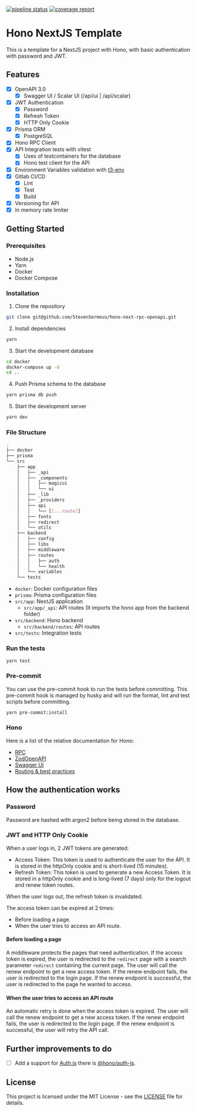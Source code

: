 [![pipeline status](https://gitlab.com/DTM-Henallux/MASI/etudiants/sermeus-steven/template-hono-nextjs/badges/main/pipeline.svg)](https://gitlab.com/DTM-Henallux/MASI/etudiants/sermeus-steven/template-hono-nextjs/-/commits/main)
[![coverage report](https://gitlab.com/DTM-Henallux/MASI/etudiants/sermeus-steven/template-hono-nextjs/badges/main/coverage.svg)](https://gitlab.com/DTM-Henallux/MASI/etudiants/sermeus-steven/template-hono-nextjs/-/commits/main)

# Hono NextJS Template

This is a template for a NextJS project with Hono, with basic authentication with password and JWT.

## Features

- [x] OpenAPI 3.0
  - [x] Swagger UI / Scalar UI (/api/ui | /api/scalar)
- [x] JWT Authentication
  - [x] Password
  - [x] Refresh Token
  - [x] HTTP Only Cookie
- [x] Prisma ORM
  - [x] PostgreSQL
- [x] Hono RPC Client
- [x] API Integration tests with vitest
  - [x] Uses of testcontainers for the database
  - [x] Hono test client for the API
- [x] Environment Variables validation with [t3-env](https://github.com/t3-oss/t3-env)
- [x] Gitlab CI/CD
  - [x] Lint
  - [x] Test
  - [x] Build
- [x] Versioning for API
- [x] In memory rate limiter

## Getting Started

### Prerequisites

- Node.js
- Yarn
- Docker
- Docker Compose

### Installation

1. Clone the repository

```bash
git clone git@github.com/StevenSermeus/hono-next-rpc-openapi.git
```

2. Install dependencies

```bash
yarn
```

3. Start the development database

```bash
cd docker
docker-compose up -d
cd ..
```

4. Push Prisma schema to the database

```bash
yarn prisma db push
```

5. Start the development server

```bash
yarn dev
```

### File Structure

```bash
.
├── docker
├── prisma
└── src
    ├── app
    │   ├── _api
    │   ├── _components
    │   │   ├── magicui
    │   │   └── ui
    │   ├── _lib
    │   ├── _providers
    │   ├── api
    │   │   └── [[...route]]
    │   ├── fonts
    │   ├── redirect
    │   └── utils
    ├── backend
    │   ├── config
    │   ├── libs
    │   ├── middleware
    │   ├── routes
    │   │   ├── auth
    │   │   └── health
    │   └── variables
    └── tests
```

- `docker`: Docker configuration files
- `prisma`: Prisma configuration files
- `src/app`: NextJS application
  - `src/app/_api`: API routes (It imports the hono app from the backend folder)
- `src/backend`: Hono backend
  - `src/backend/routes`: API routes
- `src/tests`: Integration tests

### Run the tests

```bash
yarn test
```

### Pre-commit

You can use the pre-commit hook to run the tests before committing. This pre-commit hook is managed by husky and will run the format, lint and test scripts before committing.

```bash
yarn pre-commit:install
```

### Hono

Here is a list of the relative documentation for Hono:

- [RPC](https://hono.dev/docs/guides/rpc#client)
- [ZodOpenAPI](https://hono.dev/examples/zod-openapi)
- [Swagger UI](https://hono.dev/examples/swagger-ui)
- [Routing & best practices](https://hono.dev/docs/guides/best-practices#don-t-make-controllers-when-possible)

## How the authentication works

### Password

Password are hashed with argon2 before being stored in the database.

### JWT and HTTP Only Cookie

When a user logs in, 2 JWT tokens are generated:

- Access Token: This token is used to authenticate the user for the API. It is stored in the httpOnly cookie and is short-lived (15 minutes).
- Refresh Token: This token is used to generate a new Access Token. It is stored in a httpOnly cookie and is long-lived (7 days) only for the logout and renew token routes.

When the user logs out, the refresh token is invalidated.

The access token can be expired at 2 times:

- Before loading a page.
- When the user tries to access an API route.

#### Before loading a page

A middleware protects the pages that need authentication. If the access token is expired, the user is redirected to the `redirect` page with a search parameter `redirect` containing the current page. The user will call the renew endpoint to get a new access token. If the renew endpoint fails, the user is redirected to the login page. If the renew endpoint is successful, the user is redirected to the page he wanted to access.

#### When the user tries to access an API route

An automatic retry is done when the access token is expired. The user will call the renew endpoint to get a new access token. If the renew endpoint fails, the user is redirected to the login page. If the renew endpoint is successful, the user will retry the API call.

## Further improvements to do

- [ ] Add a support for [Auth.js](https://authjs.dev/getting-started) there is [@hono/auth-js](https://www.npmjs.com/package/@hono/auth-js).

## License

This project is licensed under the MIT License - see the [LICENSE](LICENSE) file for details.
